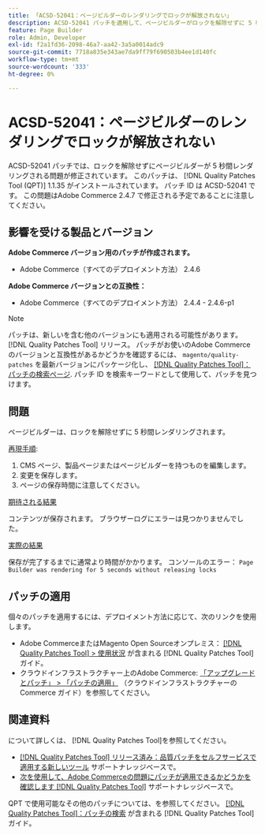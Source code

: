 ```yaml
---
title: 「ACSD-52041：ページビルダーのレンダリングでロックが解放されない」
description: ACSD-52041 パッチを適用して、ページビルダーがロックを解除せずに 5 秒間レンダリングされるAdobe Commerceの問題を修正してください。
feature: Page Builder
role: Admin, Developer
exl-id: f2a1fd36-2098-46a7-aa42-3a5a0014adc9
source-git-commit: 7718a835e343ae7da9ff79f690503b4ee1d140fc
workflow-type: tm+mt
source-wordcount: '333'
ht-degree: 0%

---
```


# ACSD-52041：ページビルダーのレンダリングでロックが解放されない

ACSD-52041 パッチでは、ロックを解除せずにページビルダーが 5 秒間レンダリングされる問題が修正されています。 このパッチは、 [!DNL Quality Patches Tool (QPT)] 1.1.35 がインストールされています。 パッチ ID は ACSD-52041 です。 この問題はAdobe Commerce 2.4.7 で修正される予定であることに注意してください。

## 影響を受ける製品とバージョン

**Adobe Commerce バージョン用のパッチが作成されます。**

* Adobe Commerce（すべてのデプロイメント方法） 2.4.6

**Adobe Commerce バージョンとの互換性：**

* Adobe Commerce（すべてのデプロイメント方法） 2.4.4 - 2.4.6-p1

>[!NOTE]
>
>パッチは、新しいを含む他のバージョンにも適用される可能性があります。 [!DNL Quality Patches Tool] リリース。 パッチがお使いのAdobe Commerceのバージョンと互換性があるかどうかを確認するには、 `magento/quality-patches` を最新バージョンにパッケージ化し、 [[!DNL Quality Patches Tool]：パッチの検索ページ](https://experienceleague.adobe.com/tools/commerce-quality-patches/index.html). パッチ ID を検索キーワードとして使用して、パッチを見つけます。

## 問題

ページビルダーは、ロックを解除せずに 5 秒間レンダリングされます。

<u>再現手順</u>:

1. CMS ページ、製品ページまたはページビルダーを持つものを編集します。
1. 変更を保存します。
1. ページの保存時間に注意してください。

<u>期待される結果</u>

コンテンツが保存されます。 ブラウザーログにエラーは見つかりませんでした。

<u>実際の結果</u>

保存が完了するまでに通常より時間がかかります。
コンソールのエラー： ``Page Builder was rendering for 5 seconds without releasing locks``

## パッチの適用

個々のパッチを適用するには、デプロイメント方法に応じて、次のリンクを使用します。

* Adobe CommerceまたはMagento Open Sourceオンプレミス： [[!DNL Quality Patches Tool] > 使用状況](<https://experienceleague.adobe.com/docs/commerce-operations/tools/quality-patches-tool/usage.html>) が含まれる [!DNL Quality Patches Tool] ガイド。
* クラウドインフラストラクチャー上のAdobe Commerce: [「アップグレードとパッチ」 > 「パッチの適用」](https://experienceleague.adobe.com/docs/commerce-cloud-service/user-guide/develop/upgrade/apply-patches.html) （クラウドインフラストラクチャーのCommerce ガイド）を参照してください。

## 関連資料

について詳しくは、 [!DNL Quality Patches Tool]を参照してください。

* [[!DNL Quality Patches Tool] リリース済み：品質パッチをセルフサービスで適用する新しいツール](/help/announcements/adobe-commerce-announcements/magento-quality-patches-released-new-tool-to-self-serve-quality-patches.md) サポートナレッジベースで。
* [次を使用して、Adobe Commerceの問題にパッチが適用できるかどうかを確認します [!DNL Quality Patches Tool]](/help/support-tools/patches-available-in-qpt-tool/check-patch-for-magento-issue-with-magento-quality-patches.md) サポートナレッジベースで。

QPT で使用可能なその他のパッチについては、を参照してください。 [[!DNL Quality Patches Tool]：パッチの検索](<https://experienceleague.adobe.com/tools/commerce-quality-patches/index.html>) が含まれる [!DNL Quality Patches Tool] ガイド。

